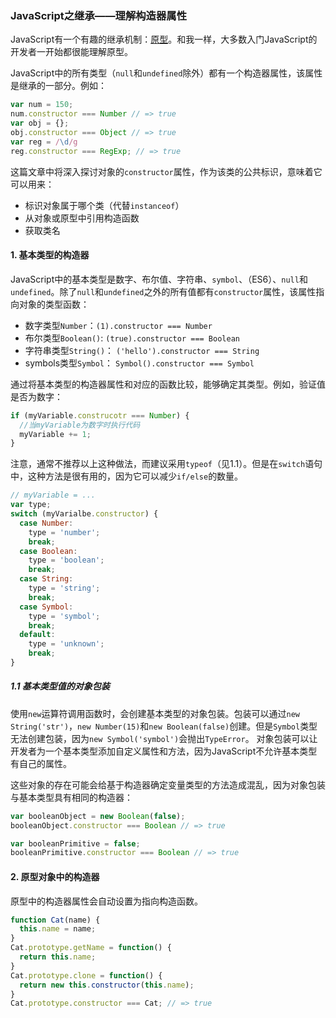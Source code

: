 ### JavaScript之继承——理解构造器属性

JavaScript有一个有趣的继承机制：[原型](https://developer.mozilla.org/en-US/docs/Web/JavaScript/Inheritance_and_the_prototype_chain)。和我一样，大多数入门JavaScript的开发者一开始都很能理解原型。

JavaScript中的所有类型（`null`和`undefined`除外）都有一个构造器属性，该属性是继承的一部分。例如：
```javascript
var num = 150;
num.constructor === Number // => true
var obj = {};
obj.constructor === Object // => true
var reg = /\d/g
reg.constructor === RegExp; // => true
```

这篇文章中将深入探讨对象的`constructor`属性，作为该类的公共标识，意味着它可以用来：
- 标识对象属于哪个类（代替`instanceof`）
- 从对象或原型中引用构造函数
- 获取类名

#### 1. 基本类型的构造器
JavaScript中的基本类型是数字、布尔值、字符串、`symbol`、（ES6）、`null`和`undefined`。除了`null`和`undefined`之外的所有值都有`constructor`属性，该属性指向对象的类型函数：
- 数字类型`Number`：`(1).constructor === Number`
- 布尔类型`Boolean()`: `(true).constructor === Boolean`
- 字符串类型`String()`： `('hello').constructor === String`
- symbols类型`Symbol`： `Symbol().constructor === Symbol`

通过将基本类型的构造器属性和对应的函数比较，能够确定其类型。例如，验证值是否为数字：
```javascript
if (myVariable.construcotr === Number) {
  //当myVariable为数字时执行代码
  myVariable += 1;
}
```

注意，通常不推荐以上这种做法，而建议采用`typeof`（见1.1）。但是在`switch`语句中，这种方法是很有用的，因为它可以减少`if/else`的数量。
```javascript
// myVariable = ...
var type;
switch (myVarialbe.constructor) {
  case Number:
    type = 'number';
    break;
  case Boolean:
    type = 'boolean';
    break;
  case String:
    type = 'string';
    break;
  case Symbol:
    type = 'symbol';
    break;
  default:
    type = 'unknown';
    break;
}
```

##### 1.1 基本类型值的对象包装
使用`new`运算符调用函数时，会创建基本类型的对象包装。包装可以通过`new String('str')`，`new Number(15)`和`new Boolean(false)`创建。但是`Symbol`类型无法创建包装，因为`new Symbol('symbol')`会抛出`TypeError`。
对象包装可以让开发者为一个基本类型添加自定义属性和方法，因为JavaScript不允许基本类型有自己的属性。

这些对象的存在可能会给基于构造器确定变量类型的方法造成混乱，因为对象包装与基本类型具有相同的构造器：
```javascript
var booleanObject = new Boolean(false);
booleanObject.constructor === Boolean // => true

var booleanPrimitive = false;
booleanPrimitive.constructor === Boolean // => true
```

#### 2. 原型对象中的构造器
原型中的构造器属性会自动设置为指向构造函数。

```javascript
function Cat(name) {
  this.name = name;
}
Cat.prototype.getName = function() {
  return this.name;
}
Cat.prototype.clone = function() {
  return new this.constructor(this.name);
}
Cat.prototype.constructor === Cat; // => true

```






















